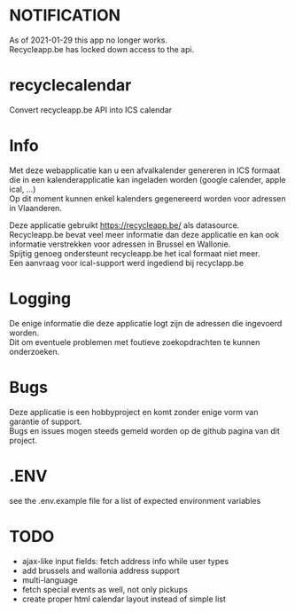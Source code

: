 # NOTIFICATION
As of 2021-01-29 this app no longer works.  
Recycleapp.be has locked down access to the api.  

# recyclecalendar
Convert recycleapp.be API into ICS calendar

# Info
Met deze webapplicatie kan u een afvalkalender genereren in ICS formaat die in een kalenderapplicatie kan ingeladen worden (google calender, apple ical, ...)  
Op dit moment kunnen enkel kalenders gegenereerd worden voor adressen in Vlaanderen.

Deze applicatie gebruikt <a href="https://recycleapp.be/">https://recycleapp.be/</a> als datasource.  
Recycleapp.be bevat veel meer informatie dan deze applicatie en kan ook informatie verstrekken voor adressen in Brussel en Wallonie.  
Spijtig genoeg ondersteunt recycleapp.be het ical formaat niet meer.  
Een aanvraag voor ical-support werd ingediend bij recyclapp.be  

# Logging
De enige informatie die deze applicatie logt zijn de adressen die ingevoerd worden.  
Dit om eventuele problemen met foutieve zoekopdrachten te kunnen onderzoeken.

# Bugs
Deze applicatie is een hobbyproject en komt zonder enige vorm van garantie of support.  
Bugs en issues mogen steeds gemeld worden op de github pagina van dit project.

# .ENV
see the .env.example file for a list of expected environment variables

# TODO
- ajax-like input fields: fetch address info while user types
- add brussels and wallonia address support
- multi-language
- fetch special events as well, not only pickups
- create proper html calendar layout instead of simple list
